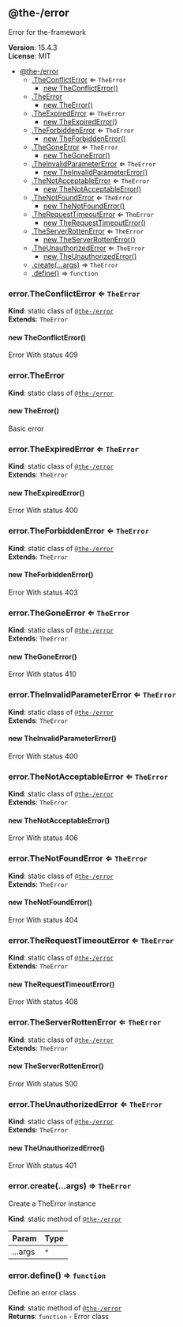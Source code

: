 <!--- Code generated by @the-/script-doc. DO NOT EDIT. -->

<a name="module_@the-/error"></a>

## @the-/error
Error for the-framework

**Version**: 15.4.3  
**License**: MIT  

* [@the-/error](#module_@the-/error)
    * [.TheConflictError](#module_@the-/error.TheConflictError) ⇐ <code>TheError</code>
        * [new TheConflictError()](#new_module_@the-/error.TheConflictError_new)
    * [.TheError](#module_@the-/error.TheError)
        * [new TheError()](#new_module_@the-/error.TheError_new)
    * [.TheExpiredError](#module_@the-/error.TheExpiredError) ⇐ <code>TheError</code>
        * [new TheExpiredError()](#new_module_@the-/error.TheExpiredError_new)
    * [.TheForbiddenError](#module_@the-/error.TheForbiddenError) ⇐ <code>TheError</code>
        * [new TheForbiddenError()](#new_module_@the-/error.TheForbiddenError_new)
    * [.TheGoneError](#module_@the-/error.TheGoneError) ⇐ <code>TheError</code>
        * [new TheGoneError()](#new_module_@the-/error.TheGoneError_new)
    * [.TheInvalidParameterError](#module_@the-/error.TheInvalidParameterError) ⇐ <code>TheError</code>
        * [new TheInvalidParameterError()](#new_module_@the-/error.TheInvalidParameterError_new)
    * [.TheNotAcceptableError](#module_@the-/error.TheNotAcceptableError) ⇐ <code>TheError</code>
        * [new TheNotAcceptableError()](#new_module_@the-/error.TheNotAcceptableError_new)
    * [.TheNotFoundError](#module_@the-/error.TheNotFoundError) ⇐ <code>TheError</code>
        * [new TheNotFoundError()](#new_module_@the-/error.TheNotFoundError_new)
    * [.TheRequestTimeoutError](#module_@the-/error.TheRequestTimeoutError) ⇐ <code>TheError</code>
        * [new TheRequestTimeoutError()](#new_module_@the-/error.TheRequestTimeoutError_new)
    * [.TheServerRottenError](#module_@the-/error.TheServerRottenError) ⇐ <code>TheError</code>
        * [new TheServerRottenError()](#new_module_@the-/error.TheServerRottenError_new)
    * [.TheUnauthorizedError](#module_@the-/error.TheUnauthorizedError) ⇐ <code>TheError</code>
        * [new TheUnauthorizedError()](#new_module_@the-/error.TheUnauthorizedError_new)
    * [.create(...args)](#module_@the-/error.create) ⇒ <code>TheError</code>
    * [.define()](#module_@the-/error.define) ⇒ <code>function</code>

<a name="module_@the-/error.TheConflictError"></a>

### error.TheConflictError ⇐ <code>TheError</code>
**Kind**: static class of [<code>@the-/error</code>](#module_@the-/error)  
**Extends**: <code>TheError</code>  
<a name="new_module_@the-/error.TheConflictError_new"></a>

#### new TheConflictError()
Error With status 409

<a name="module_@the-/error.TheError"></a>

### error.TheError
**Kind**: static class of [<code>@the-/error</code>](#module_@the-/error)  
<a name="new_module_@the-/error.TheError_new"></a>

#### new TheError()
Basic error

<a name="module_@the-/error.TheExpiredError"></a>

### error.TheExpiredError ⇐ <code>TheError</code>
**Kind**: static class of [<code>@the-/error</code>](#module_@the-/error)  
**Extends**: <code>TheError</code>  
<a name="new_module_@the-/error.TheExpiredError_new"></a>

#### new TheExpiredError()
Error With status 400

<a name="module_@the-/error.TheForbiddenError"></a>

### error.TheForbiddenError ⇐ <code>TheError</code>
**Kind**: static class of [<code>@the-/error</code>](#module_@the-/error)  
**Extends**: <code>TheError</code>  
<a name="new_module_@the-/error.TheForbiddenError_new"></a>

#### new TheForbiddenError()
Error With status 403

<a name="module_@the-/error.TheGoneError"></a>

### error.TheGoneError ⇐ <code>TheError</code>
**Kind**: static class of [<code>@the-/error</code>](#module_@the-/error)  
**Extends**: <code>TheError</code>  
<a name="new_module_@the-/error.TheGoneError_new"></a>

#### new TheGoneError()
Error With status 410

<a name="module_@the-/error.TheInvalidParameterError"></a>

### error.TheInvalidParameterError ⇐ <code>TheError</code>
**Kind**: static class of [<code>@the-/error</code>](#module_@the-/error)  
**Extends**: <code>TheError</code>  
<a name="new_module_@the-/error.TheInvalidParameterError_new"></a>

#### new TheInvalidParameterError()
Error With status 400

<a name="module_@the-/error.TheNotAcceptableError"></a>

### error.TheNotAcceptableError ⇐ <code>TheError</code>
**Kind**: static class of [<code>@the-/error</code>](#module_@the-/error)  
**Extends**: <code>TheError</code>  
<a name="new_module_@the-/error.TheNotAcceptableError_new"></a>

#### new TheNotAcceptableError()
Error With status 406

<a name="module_@the-/error.TheNotFoundError"></a>

### error.TheNotFoundError ⇐ <code>TheError</code>
**Kind**: static class of [<code>@the-/error</code>](#module_@the-/error)  
**Extends**: <code>TheError</code>  
<a name="new_module_@the-/error.TheNotFoundError_new"></a>

#### new TheNotFoundError()
Error With status 404

<a name="module_@the-/error.TheRequestTimeoutError"></a>

### error.TheRequestTimeoutError ⇐ <code>TheError</code>
**Kind**: static class of [<code>@the-/error</code>](#module_@the-/error)  
**Extends**: <code>TheError</code>  
<a name="new_module_@the-/error.TheRequestTimeoutError_new"></a>

#### new TheRequestTimeoutError()
Error With status 408

<a name="module_@the-/error.TheServerRottenError"></a>

### error.TheServerRottenError ⇐ <code>TheError</code>
**Kind**: static class of [<code>@the-/error</code>](#module_@the-/error)  
**Extends**: <code>TheError</code>  
<a name="new_module_@the-/error.TheServerRottenError_new"></a>

#### new TheServerRottenError()
Error With status 500

<a name="module_@the-/error.TheUnauthorizedError"></a>

### error.TheUnauthorizedError ⇐ <code>TheError</code>
**Kind**: static class of [<code>@the-/error</code>](#module_@the-/error)  
**Extends**: <code>TheError</code>  
<a name="new_module_@the-/error.TheUnauthorizedError_new"></a>

#### new TheUnauthorizedError()
Error With status 401

<a name="module_@the-/error.create"></a>

### error.create(...args) ⇒ <code>TheError</code>
Create a TheError instance

**Kind**: static method of [<code>@the-/error</code>](#module_@the-/error)  

| Param | Type |
| --- | --- |
| ...args | <code>\*</code> | 

<a name="module_@the-/error.define"></a>

### error.define() ⇒ <code>function</code>
Define an error class

**Kind**: static method of [<code>@the-/error</code>](#module_@the-/error)  
**Returns**: <code>function</code> - Error class
